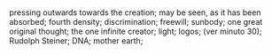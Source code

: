 # 
pressing outwards towards the creation; may be seen, as it has been absorbed; fourth density; discrimination; freewill; sunbody; one great original thought; the one infinite creator; light; logos; (ver minuto 30); Rudolph Steiner; DNA; mother earth;

